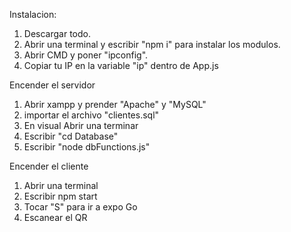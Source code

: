 Instalacion:
1. Descargar todo.
2. Abrir una terminal y escribir "npm i" para instalar los modulos.
3. Abrir CMD y poner "ipconfig".
4. Copiar tu IP en la variable "ip" dentro de App.js

Encender el servidor
1. Abrir xampp y prender "Apache" y "MySQL"
2. importar el archivo "clientes.sql"
3. En visual Abrir una terminar
4. Escribir "cd Database"
5. Escribir "node dbFunctions.js"

Encender el cliente
1. Abrir una terminal
2. Escribir npm start
3. Tocar "S" para ir a expo Go
4. Escanear el QR

